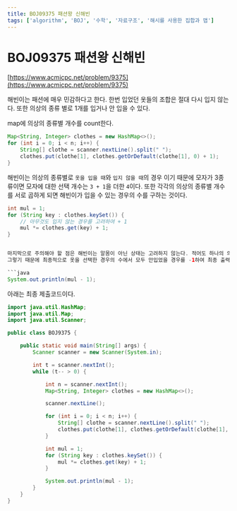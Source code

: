```yaml
---
title: BOJ09375 패션왕 신해빈
tags: ['algorithm', 'BOJ', '수학', '자료구조', '해시를 사용한 집합과 맵']
---
```


# BOJ09375 패션왕 신해빈

[https://www.acmicpc.net/problem/9375](https://www.acmicpc.net/problem/9375)

해빈이는 패션에 매우 민감하다고 한다. 한번 입었던 옷들의 조합은 절대 다시 입지 않는다. 또한 의상의 종류 별로 1개를 입거나 안 입을 수 있다.

map에 의상의 종류별 개수를 count한다.

```java
Map<String, Integer> clothes = new HashMap<>();
for (int i = 0; i < n; i++) {
    String[] clothe = scanner.nextLine().split(" ");
    clothes.put(clothe[1], clothes.getOrDefault(clothe[1], 0) + 1);
}
```

해빈이는 의상의 종류별로 `옷을 입을 때`와 `입지 않을 때`의 경우 이기 때문에 모자가 3종류이면 모자에 대한 선택 개수는 `3 + 1`을 더한 `4`이다. 
또한 각각의 의상의 종류별 개수를 서로 곱하게 되면 해빈이가 입을 수 있는 경우의 수를 구하는 것이다.

```java
int mul = 1;
for (String key : clothes.keySet()) {
    // 아무것도 입지 않는 경우를 고려하여 + 1
    mul *= clothes.get(key) + 1; 
}


마지막으로 주의해야 할 점은 해빈이는 알몸이 아닌 상태는 고려하지 않는다. 적어도 하나의 의상을 선택해야 한다. 즉 아무 것도 입지 않은 경우는 제외해야 한다.
그렇기 때문에 최종적으로 옷을 선택한 경우의 수에서 모두 안입었을 경우를 -1하여 최종 출력한다.

```java
System.out.println(mul - 1);
```

아래는 최종 제출코드이다.

```java
import java.util.HashMap;
import java.util.Map;
import java.util.Scanner;

public class BOJ9375 {

    public static void main(String[] args) {
        Scanner scanner = new Scanner(System.in);

        int t = scanner.nextInt();
        while (t-- > 0) {

            int n = scanner.nextInt();
            Map<String, Integer> clothes = new HashMap<>();

            scanner.nextLine();

            for (int i = 0; i < n; i++) {
                String[] clothe = scanner.nextLine().split(" ");
                clothes.put(clothe[1], clothes.getOrDefault(clothe[1], 0) + 1);
            }

            int mul = 1;
            for (String key : clothes.keySet()) {
                mul *= clothes.get(key) + 1;
            }

            System.out.println(mul - 1);
        }
    }
}
```

<TagLinks />